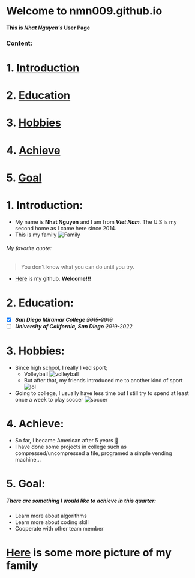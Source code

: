 # Welcome to nmn009.github.io
**This is _Nhat Nguyen's_ User Page**
### Content:
# 1. [Introduction](https://github.com/nmn009/nmn009.github.io/blob/main/README.md#1-introduction-1)
# 2. [Education](https://github.com/nmn009/nmn009.github.io/blob/main/README.md#2-education-1)
# 3. [Hobbies](https://github.com/nmn009/nmn009.github.io/blob/main/README.md#3-hobbies-1)
# 4. [Achieve](https://github.com/nmn009/nmn009.github.io/blob/main/README.md#4-achieve-1)
# 5. [Goal](https://github.com/nmn009/nmn009.github.io/blob/main/README.md#5-goal-1)
#
#
#
# 1. Introduction:
- My name is **Nhat Nguyen** and I am from **_Viet Nam_**. The U.S is my second home as I came here since 2014.
- This is my family
![Family](https://user-images.githubusercontent.com/56015500/103726583-1f0f9f80-4f8e-11eb-9c14-9222cf9ac979.jpeg)
###### My favorite quote:
>You don't know what you can do until you try.
- [Here](https://github.com/nmn009) is my github. **Welcome!!!** 
# 2. Education:
- [x] ***San Diego Miramar College*** *~~2015-2019~~*
- [ ] ***University of California, San Diego*** *~~2019~~-2022*
# 3. Hobbies:
- Since high school, I really liked sport;
  - Volleyball ![volleyball](https://straightmendont.files.wordpress.com/2011/09/volleyball.jpg)
  - But after that, my friends introduced me to another kind of sport ![lol](https://i.ytimg.com/vi/htSHaVWVMNE/maxresdefault.jpg) 
- Going to college, I usually have less time but I still try to spend at least once a week to play soccer ![soccer](https://tse1.mm.bing.net/th?id=OIP.YH8DQ_wmZuHjh9lJ8EBAaAHaDt&pid=Api&P=0&w=391&h=196)

# 4. Achieve:
- So far, I became American after 5 years :star_struck:
- I have done some projects in college such as compressed/uncompressed a file, programed a simple vending machine,..
# 5. Goal:

 ##### There are something I would like to achieve in this quarter:
  - Learn more about algorithms
  - Learn more about coding skill
  - Cooperate with other team member
 
# [Here](./FamilyPicture.md) is some more picture of my family
